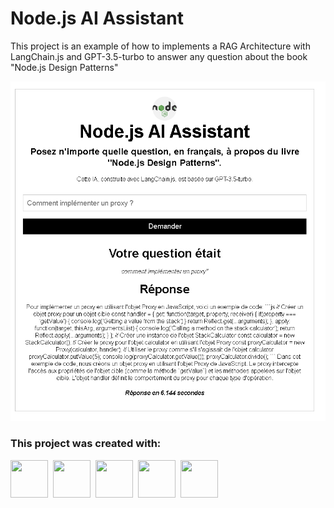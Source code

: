 # Node.js AI Assistant

This project is an example of how to implements a RAG Architecture with LangChain.js and GPT-3.5-turbo to answer any question about the book "Node.js Design Patterns"

![alt text](image.png)

### This project was created with:
<div>
  <img src="https://cdn.jsdelivr.net/gh/devicons/devicon@latest/icons/bun/bun-original.svg" width="60px" height="60px"/>&nbsp;
  <img src="https://cdn.jsdelivr.net/gh/devicons/devicon@latest/icons/typescript/typescript-original.svg" width="60px" height="60px"/>&nbsp;
  <img src="https://upload.wikimedia.org/wikipedia/commons/5/51/LangChain_logo.svg" width="60px" height="60px"/>&nbsp;
  <img src="https://www.cdnlogo.com/logos/o/38/openai.svg" width="60px" height="60px"/>&nbsp;
  <img src="https://cdn.jsdelivr.net/gh/devicons/devicon@latest/icons/supabase/supabase-original.svg" width="60px" height="60px"/>&nbsp;
</div>